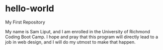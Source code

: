 # hello-world
My First Repository

My name is Sam Liput, and I am enrolled in the University of Richmond Coding Boot Camp.
I hope and pray that this program will directly lead to a job in web design, and I will do my utmost to make that happen.
